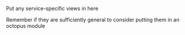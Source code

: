 Put any service-specific views in here

Remember if they are sufficiently general to consider putting them in an octopus module